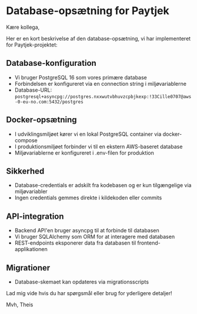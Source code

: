 # Database-opsætning for Paytjek

Kære kollega,

Her er en kort beskrivelse af den database-opsætning, vi har implementeret for Paytjek-projektet:

## Database-konfiguration
- Vi bruger PostgreSQL 16 som vores primære database
- Forbindelsen er konfigureret via en connection string i miljøvariablerne
- Database-URL: `postgresql+asyncpg://postgres.nxxwutvbhuvzcpbjkexp:!33Cille0707@aws-0-eu-no.com:5432/postgres`

## Docker-opsætning
- I udviklingsmiljøet kører vi en lokal PostgreSQL container via docker-compose
- I produktionsmiljøet forbinder vi til en ekstern AWS-baseret database
- Miljøvariablerne er konfigureret i .env-filen for produktion

## Sikkerhed
- Database-credentials er adskilt fra kodebasen og er kun tilgængelige via miljøvariabler
- Ingen credentials gemmes direkte i kildekoden eller commits

## API-integration
- Backend API'en bruger asyncpg til at forbinde til databasen
- Vi bruger SQLAlchemy som ORM for at interagere med databasen
- REST-endpoints eksponerer data fra databasen til frontend-applikationen

## Migrationer
- Database-skemaet kan opdateres via migrationsscripts

Lad mig vide hvis du har spørgsmål eller brug for yderligere detaljer!

Mvh,
Theis 